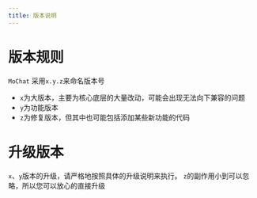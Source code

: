 ```yaml
---
title: 版本说明
---
```


# 版本规则

`MoChat` 采用`x.y.z`来命名版本号

* `x`为大版本，主要为核心底层的大量改动，可能会出现无法向下兼容的问题
* `y`为功能版本
* `z`为修复版本，但其中也可能包括添加某些新功能的代码

# 升级版本

`x`、`y`版本的升级，请严格地按照具体的升级说明来执行。 `z`的副作用小到可以忽略，所以您可以放心的直接升级